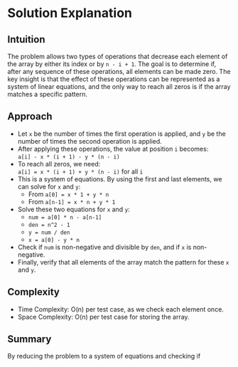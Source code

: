 # Solution Explanation

## Intuition
The problem allows two types of operations that decrease each element of the array by either its index or by `n - i + 1`. The goal is to determine if, after any sequence of these operations, all elements can be made zero. The key insight is that the effect of these operations can be represented as a system of linear equations, and the only way to reach all zeros is if the array matches a specific pattern.

## Approach
- Let `x` be the number of times the first operation is applied, and `y` be the number of times the second operation is applied.
- After applying these operations, the value at position `i` becomes:  
  `a[i] - x * (i + 1) - y * (n - i)`
- To reach all zeros, we need:  
  `a[i] = x * (i + 1) + y * (n - i)` for all `i`
- This is a system of equations. By using the first and last elements, we can solve for `x` and `y`:
  - From `a[0] = x * 1 + y * n`
  - From `a[n-1] = x * n + y * 1`
- Solve these two equations for `x` and `y`:
  - `num = a[0] * n - a[n-1]`
  - `den = n^2 - 1`
  - `y = num / den`
  - `x = a[0] - y * n`
- Check if `num` is non-negative and divisible by `den`, and if `x` is non-negative.
- Finally, verify that all elements of the array match the pattern for these `x` and `y`.

## Complexity
- Time Complexity: O(n) per test case, as we check each element once.
- Space Complexity: O(n) per test case for storing the array.

## Summary
By reducing the problem to a system of equations and checking if

